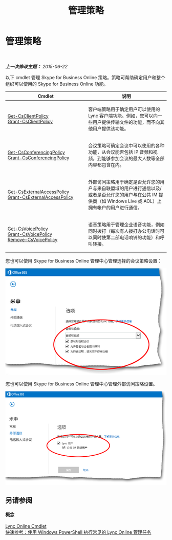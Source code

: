 ﻿---
title: 管理策略
TOCTitle: 管理策略
ms:assetid: 91372888-a96e-44db-a0dc-d08facbfce87
ms:mtpsurl: https://technet.microsoft.com/zh-cn/library/Dn362826(v=OCS.15)
ms:contentKeyID: 56271178
ms.date: 06/02/2017
mtps_version: v=OCS.15
ms.translationtype: HT
---

# 管理策略

 

_**上一次修改主题：** 2015-06-22_

以下 cmdlet 管理 Skype for Business Online 策略。策略可帮助确定用户和整个组织可以使用的 Skype for Business Online 功能。


<table>
<colgroup>
<col style="width: 50%" />
<col style="width: 50%" />
</colgroup>
<thead>
<tr class="header">
<th>Cmdlet</th>
<th>说明</th>
</tr>
</thead>
<tbody>
<tr class="odd">
<td><p><a href="get-csclientpolicy.md">Get-CsClientPolicy</a><br />
<a href="grant-csclientpolicy.md">Grant-CsClientPolicy</a></p></td>
<td><p>客户端策略用于确定用户可以使用的 Lync 客户端功能。例如，您可以向一些用户提供传输文件的功能，而不向其他用户提供该功能。</p></td>
</tr>
<tr class="even">
<td><p><a href="get-csconferencingpolicy.md">Get-CsConferencingPolicy</a><br />
<a href="grant-csconferencingpolicy.md">Grant-CsConferencingPolicy</a></p></td>
<td><p>会议策略可确定会议中可以使用的各种功能，从会议能否包括 IP 音频和视频，到能够参加会议的最大人数等全部内容都包含在内。</p></td>
</tr>
<tr class="odd">
<td><p><a href="get-csexternalaccesspolicy.md">Get-CsExternalAccessPolicy</a><br />
<a href="grant-csexternalaccesspolicy.md">Grant-CsExternalAccessPolicy</a></p></td>
<td><p>外部访问策略用于确定是否允许您的用户与来自联盟域的用户进行通信以及/或者是否允许您的用户与在公共 IM 提供商（如 Windows Live 或 AOL）上拥有帐户的用户进行通信。</p></td>
</tr>
<tr class="even">
<td><p><a href="get-csvoicepolicy.md">Get-CsVoicePolicy</a><br />
<a href="grant-csvoicepolicy.md">Grant-CsVoicePolicy</a><br />
<a href="remove-csvoicepolicy.md">Remove-CsVoicePolicy</a></p></td>
<td><p>语音策略用于管理企业语音功能，例如同时拨打（每次有人拨打办公电话时可以同时使第二部电话响铃的功能）和呼叫转接。</p></td>
</tr>
</tbody>
</table>


您也可以使用 Skype for Business Online 管理中心管理选择的会议策略设置：

![Lync 管理中心 - 常规选项属性](images/Dn362826.acf90793-7ee4-4faf-b791-f149dd5df2a5(OCS.15).png "Lync 管理中心 - 常规选项属性")

您也可以使用 Skype for Business Online 管理中心管理外部访问策略设置。

![管理中心 - 外部通信选项](images/Dn362826.e5cfb159-b096-463e-b1ef-2b42eb29168a(OCS.15).png "管理中心 - 外部通信选项")

## 另请参阅

#### 概念

[Lync Online Cmdlet](the-skype-for-business-online-cmdlets.md)  
[快速参考：使用 Windows PowerShell 执行常见的 Lync Online 管理任务](quick-reference-using-windows-powershell-to-do-common-skype-for-business-online-management-tasks.md)

